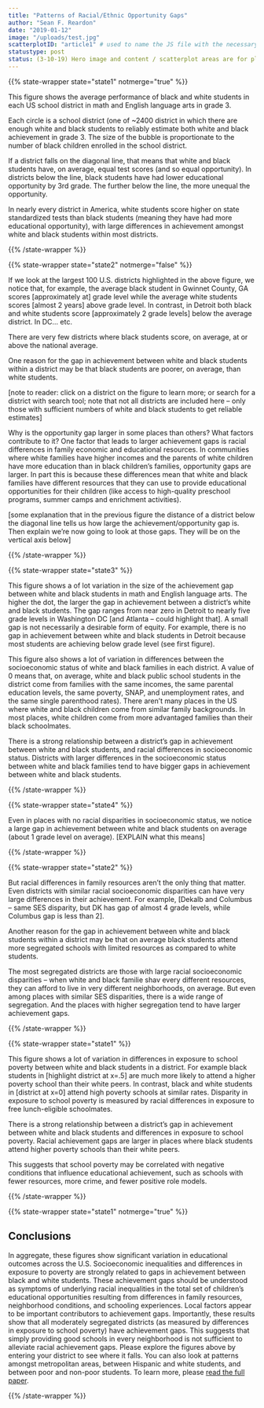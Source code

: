```yaml
---
title: "Patterns of Racial/Ethnic Opportunity Gaps"
author: "Sean F. Reardon"
date: "2019-01-12"
image: "/uploads/test.jpg"
scatterplotID: "article1" # used to name the JS file with the necessary states and prop attributes
statustype: post
status: (3-10-19) Hero image and content / scatterplot areas are for placement only. Add breadcrumb nav to all 3rd-level pages.
---
```



{{% state-wrapper state="state1" notmerge="true" %}}

  This figure shows the average performance of black and white students in each US school district in math and English language arts in grade 3.

  Each circle is a school district (one of ~2400 district in which there are enough white and black students to reliably estimate both white and black achievement in grade 3. The size of the bubble is proportionate to the number of black children enrolled in the school district.

  If a district falls on the diagonal line, that means that white and black students have, on average, equal test scores (and so equal opportunity). In districts below the line, black students have had lower educational opportunity by 3rd grade. The further below the line, the more unequal the opportunity.

  In nearly every district in America, white students score higher on state standardized tests than black students (meaning they have had more educational opportunity), with large differences in achievement amongst white and black students within most districts.

{{% /state-wrapper %}}


{{% state-wrapper state="state2" notmerge="false" %}}

  If we look at the largest 100 U.S. districts highlighted in the above figure, we notice that, for example, the average black student in Gwinnet County, GA scores [approximately at] grade level while the average white students scores [almost 2 years] above grade level. In contrast, in Detroit both black and white students score [approximately 2 grade levels] below the average district. In DC… etc.

  There are very few districts where black students score, on average, at or above the national average.

  One reason for the gap in achievement between white and black students within a district may be that black students are poorer, on average, than white students.

  [note to reader: click on a district on the figure to learn more; or search for a district with search tool; note that not all districts are included here – only those with sufficient numbers of white and black students to get reliable estimates]

  Why is the opportunity gap larger in some places than others? What factors contribute to it?
  One factor that leads to larger achievement gaps is racial differences in family economic and educational resources. In communities where white families have higher incomes and the parents of white children have more education than in black children’s families, opportunity gaps are larger. In part this is because these differences mean that white and black families have different resources that they can use to provide educational opportunities for their children (like access to high-quality preschool programs, summer camps and enrichment activities).

  [some explanation that in the previous figure the distance of a district below the diagonal line tells us how large the achievement/opportunity gap is. Then explain we’re now going to look at those gaps. They will be on the vertical axis below]

{{% /state-wrapper %}}

{{% state-wrapper state="state3" %}}

  This figure shows a of lot variation in the size of the achievement gap between white and black students in math and English language arts. The higher the dot, the larger the gap in achievement between a district’s white and black students. The gap ranges from near zero in Detroit to nearly five grade levels in Washington DC [and Atlanta – could highlight that]. A small gap is not necessarily a desirable form of equity. For example, there is no gap in achievement between white and black students in Detroit because most students are achieving below grade level (see first figure).

  This figure also shows a lot of variation in differences between the socioeconomic status of white and black families in each district. A value of 0 means that, on average, white and black public school students in the district come from families with the same incomes, the same parental education levels, the same poverty, SNAP, and unemployment rates, and the same single parenthood rates). There aren’t many places in the US where white and black children come from similar family backgrounds. In most places, white children come from more advantaged families than their black schoolmates.

  There is a strong relationship between a district’s gap in achievement between white and black students, and racial differences in socioeconomic status. Districts with larger differences in the socioeconomic status between white and black families tend to have bigger gaps in achievement between white and black students.

{{% /state-wrapper %}}

{{% state-wrapper state="state4" %}}

  <p>Even in places with no racial disparities in socioeconomic status, we notice a large gap in achievement between white and black students on average (about 1 grade level on average). [EXPLAIN what this means]</p>

  [comment]: <> (<p> tags necessary because there's only one. Can be removed if more content is added to go with this state.)

{{% /state-wrapper %}}

{{% state-wrapper state="state2" %}}

  But racial differences in family resources aren’t the only thing that matter. Even districts with similar racial socioeconomic disparities can have very large differences in their achievement. For example, [Dekalb and Columbus – same SES disparity, but DK has gap of almost 4 grade levels, while Columbus gap is less than 2].

  Another reason for the gap in achievement between white and black students within a district may be that on average black students attend more segregated schools with limited resources as compared to white students.

  The most segregated districts are those with large racial socioeconomic disparities – when white and black familie shav every different resources, they can afford to live in very different neighborhoods, on average.  But even among places with similar SES disparities, there is a wide range of segregation. And the places with higher segregation tend to have larger achievement gaps.

{{% /state-wrapper %}}

{{% state-wrapper state="state1" %}}

  This figure shows a lot of variation in differences in exposure to school poverty between white and black students in a district. For example black students in [highlight district at x=.5] are much more likely to attend a higher poverty school than their white peers. In contrast, black and white students in [district at x=0] attend high poverty schools at similar rates. Disparity in exposure to school poverty is measured by racial differences in exposure to free lunch-eligible schoolmates.

  There is a strong relationship between a district’s gap in achievement between white and black students and differences in exposure to school poverty. Racial achievement gaps are larger in places where black students attend higher poverty schools than their white peers.

  This suggests that school poverty may be correlated with negative conditions that influence educational achievement, such as schools with fewer resources, more crime, and fewer positive role models.

{{% /state-wrapper %}}

{{% state-wrapper state="state1" notmerge="true" %}}

## Conclusions

In aggregate, these figures show significant variation in educational outcomes across the U.S. Socioeconomic inequalities and differences in exposure to poverty are strongly related to gaps in achievement between black and white students.
These achievement gaps should be understood as symptoms of underlying racial inequalities in the total set of children’s educational opportunities resulting from differences in family resources, neighborhood conditions, and schooling experiences.
Local factors appear to be important contributors to achievement gaps.
Importantly, these results show that all moderately segregated districts (as measured by differences in exposure to school poverty) have achievement gaps. This suggests that simply providing good schools in every neighborhood is not sufficient to alleviate racial achievement gaps.
Please explore the figures above by entering your district to see where it falls. You can also look at patterns amongst metropolitan areas, between Hispanic and white students, and between poor and non-poor students.
To learn more, please <a href="https://cepa.stanford.edu/sites/default/files/wp16-10-v201803.pdf" target="_blank" />read the full paper</a>.

{{% /state-wrapper %}}
